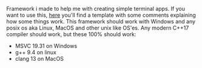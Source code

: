 Framework i made to help me with creating simple terminal apps.
If you want to use this, [here](https://github.com/kapigames/apf_template) you'll find a template with some comments explaining how some things work.
This framework should work with Windows and any posix os aka Linux, MacOS and other unix like OS'es.
Any modern C++17 compiler should work, but these 100% should work:
- MSVC 19.31 on Windows
- g++ 9.4    on linux
- clang 13   on MacOS